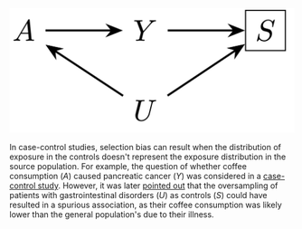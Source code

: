 ![](control-selection.png) 

In case-control studies, selection bias can result when the distribution of exposure in the controls doesn't represent the exposure distribution in the source population. For example, the question of whether coffee consumption ($A$) caused pancreatic cancer ($Y$) was considered in a [case-control study](https://www.nejm.org/doi/10.1056/NEJM198103123041102). However, it was later [pointed out](https://jamanetwork.com/journals/jama/article-abstract/361162) that the oversampling of patients with gastrointestinal disorders ($U$) as controls ($S$) could have resulted in a spurious association, as their coffee consumption was likely lower than the general population's due to their illness.
<br>
<br>
<br>